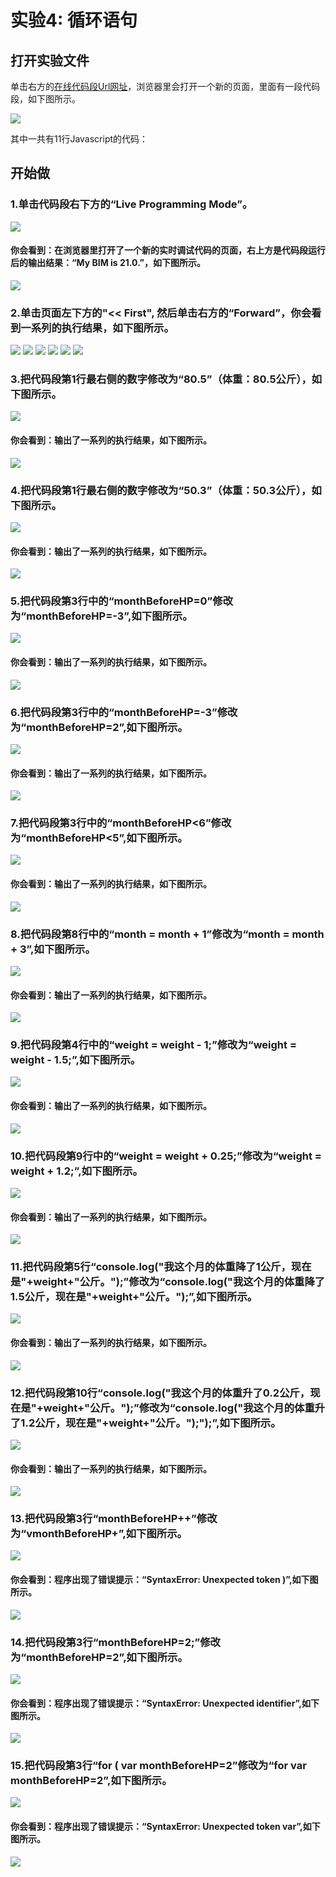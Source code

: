 # 实验4: 循环语句

## 打开实验文件

单击右方的[在线代码段Url网址](http://pythontutor.com/visualize.html#code=var%20weight%20%3D%2063.5%3B%20%0A%0Afor%20%28%20var%20monthBeforeHP%3D0%3B%20monthBeforeHP%3C6%3B%20monthBeforeHP%2B%2B%29%7B%0A%20%20%20weight%20%3D%20weight%20-%201%3B%0A%20%20%20console.log%28%22%E6%88%91%E8%BF%99%E4%B8%AA%E6%9C%88%E7%9A%84%E4%BD%93%E9%87%8D%E9%99%8D%E4%BA%861%E5%85%AC%E6%96%A4%EF%BC%8C%E7%8E%B0%E5%9C%A8%E6%98%AF%22%2Bweight%2B%22%E5%85%AC%E6%96%A4%E3%80%82%22%29%3B%0A%7D%0A%0Afor%20%28%20var%20month%20%3D%201%3B%20month%20%3C%207%3B%20month%20%3D%20month%20%2B%201%29%7B%0A%20%20%20weight%20%3D%20weight%20%2B%200.25%3B%0A%20%20%20console.log%28%22%E6%88%91%E8%BF%99%E4%B8%AA%E6%9C%88%E7%9A%84%E4%BD%93%E9%87%8D%E5%8D%87%E4%BA%860.25%E5%85%AC%E6%96%A4%EF%BC%8C%E7%8E%B0%E5%9C%A8%E6%98%AF%22%2Bweight%2B%22%E5%85%AC%E6%96%A4%E3%80%82%22%29%3B%0A%7D&cumulative=false&heapPrimitives=nevernest&mode=edit&origin=opt-frontend.js&py=js&rawInputLstJSON=%5B%5D&textReferences=false)，浏览器里会打开一个新的页面，里面有一段代码段，如下图所示。

![](/images/章1-快速掌握编程的基础知识/循环语句/0.bmp)

其中一共有11行Javascript的代码：

## 开始做

### 1.单击代码段右下方的“Live Programming Mode”。

![](/images/章1-快速掌握编程的基础知识/循环语句/1a.bmp)

#### 你会看到：在浏览器里打开了一个新的实时调试代码的页面，右上方是代码段运行后的输出结果：“My BIM is 21.0.”，如下图所示。

![](/images/章1-快速掌握编程的基础知识/循环语句/1b.bmp)

### 2.单击页面左下方的"<< First", 然后单击右方的“Forward”，你会看到一系列的执行结果，如下图所示。

![](/images/章1-快速掌握编程的基础知识/循环语句/2b1.bmp)
![](/images/章1-快速掌握编程的基础知识/循环语句/2b2.bmp)
![](/images/章1-快速掌握编程的基础知识/循环语句/2b3.bmp)
![](/images/章1-快速掌握编程的基础知识/循环语句/2b4.bmp)
![](/images/章1-快速掌握编程的基础知识/循环语句/2b5.bmp)
![](/images/章1-快速掌握编程的基础知识/循环语句/2b6.bmp)

### 3.把代码段第1行最右侧的数字修改为“80.5”（体重：80.5公斤），如下图所示。

![](/images/章1-快速掌握编程的基础知识/循环语句/3a.bmp)

#### 你会看到：输出了一系列的执行结果，如下图所示。

![](/images/章1-快速掌握编程的基础知识/循环语句/3b.bmp)

### 4.把代码段第1行最右侧的数字修改为“50.3”（体重：50.3公斤），如下图所示。

![](/images/章1-快速掌握编程的基础知识/循环语句/4a.bmp)

#### 你会看到：输出了一系列的执行结果，如下图所示。

![](/images/章1-快速掌握编程的基础知识/循环语句/4b.bmp)

### 5.把代码段第3行中的“monthBeforeHP=0”修改为“monthBeforeHP=-3”,如下图所示。

![](/images/章1-快速掌握编程的基础知识/循环语句/5a.bmp)

#### 你会看到：输出了一系列的执行结果，如下图所示。

![](/images/章1-快速掌握编程的基础知识/循环语句/5b.bmp)

### 6.把代码段第3行中的“monthBeforeHP=-3”修改为“monthBeforeHP=2”,如下图所示。

![](/images/章1-快速掌握编程的基础知识/循环语句/6a.bmp)

#### 你会看到：输出了一系列的执行结果，如下图所示。

![](/images/章1-快速掌握编程的基础知识/循环语句/6b.bmp)

### 7.把代码段第3行中的“monthBeforeHP<6”修改为“monthBeforeHP<5”,如下图所示。

![](/images/章1-快速掌握编程的基础知识/循环语句/7a.bmp)

#### 你会看到：输出了一系列的执行结果，如下图所示。

![](/images/章1-快速掌握编程的基础知识/循环语句/7b.bmp)

### 8.把代码段第8行中的“month = month + 1”修改为“month = month + 3”,如下图所示。

![](/images/章1-快速掌握编程的基础知识/循环语句/8a.bmp)

#### 你会看到：输出了一系列的执行结果，如下图所示。

![](/images/章1-快速掌握编程的基础知识/循环语句/8b.bmp)

### 9.把代码段第4行中的“weight = weight - 1;”修改为“weight = weight - 1.5;”,如下图所示。

![](/images/章1-快速掌握编程的基础知识/循环语句/9a.bmp)

#### 你会看到：输出了一系列的执行结果，如下图所示。

![](/images/章1-快速掌握编程的基础知识/循环语句/9b.bmp)

### 10.把代码段第9行中的“weight = weight + 0.25;”修改为“weight = weight + 1.2;”,如下图所示。

![](/images/章1-快速掌握编程的基础知识/循环语句/10a.bmp)

#### 你会看到：输出了一系列的执行结果，如下图所示。

![](/images/章1-快速掌握编程的基础知识/循环语句/10b.bmp)

### 11.把代码段第5行“console.log("我这个月的体重降了1公斤，现在是"+weight+"公斤。");”修改为“console.log("我这个月的体重降了1.5公斤，现在是"+weight+"公斤。");”,如下图所示。

![](/images/章1-快速掌握编程的基础知识/循环语句/11a.bmp)

#### 你会看到：输出了一系列的执行结果，如下图所示。

![](/images/章1-快速掌握编程的基础知识/循环语句/11b.bmp)

### 12.把代码段第10行“console.log("我这个月的体重升了0.2公斤，现在是"+weight+"公斤。");”修改为“console.log("我这个月的体重升了1.2公斤，现在是"+weight+"公斤。");");”,如下图所示。

![](/images/章1-快速掌握编程的基础知识/循环语句/12a.bmp)

#### 你会看到：输出了一系列的执行结果，如下图所示。

![](/images/章1-快速掌握编程的基础知识/循环语句/12b.bmp)

### 13.把代码段第3行“monthBeforeHP++”修改为“vmonthBeforeHP+”,如下图所示。

![](/images/章1-快速掌握编程的基础知识/循环语句/13a.bmp)

#### 你会看到：程序出现了错误提示：“SyntaxError: Unexpected token )”,如下图所示。

![](/images/章1-快速掌握编程的基础知识/循环语句/13b.bmp)

### 14.把代码段第3行“monthBeforeHP=2;”修改为“monthBeforeHP=2”,如下图所示。

![](/images/章1-快速掌握编程的基础知识/循环语句/14a.bmp)

#### 你会看到：程序出现了错误提示：“SyntaxError: Unexpected identifier”,如下图所示。

![](/images/章1-快速掌握编程的基础知识/循环语句/14b.bmp)

### 15.把代码段第3行“for ( var monthBeforeHP=2”修改为“for  var monthBeforeHP=2”,如下图所示。

![](/images/章1-快速掌握编程的基础知识/循环语句/15a.bmp)

#### 你会看到：程序出现了错误提示：“SyntaxError: Unexpected token var”,如下图所示。

![](/images/章1-快速掌握编程的基础知识/循环语句/15b.bmp)



